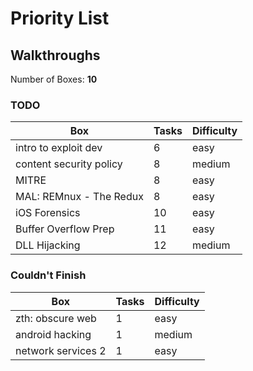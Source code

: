 # Priority List

## Walkthroughs

Number of Boxes: **10**

### TODO

|Box                      |Tasks  |Difficulty
|---                      |---    |---
|intro to exploit dev     |6      |easy
|content security policy  |8      |medium
|MITRE                    |8      |easy
|MAL: REMnux - The Redux  |8      |easy
|iOS Forensics            |10     |easy
|Buffer Overflow Prep     |11     |easy
|DLL Hijacking            |12     |medium

### Couldn't Finish

|Box                      |Tasks  |Difficulty
|---                      |---    |---
|zth: obscure web         |1      |easy
|android hacking          |1      |medium
|network services 2       |1      |easy
